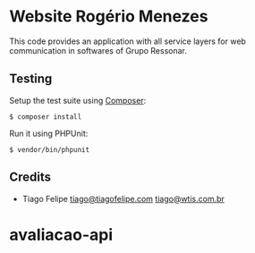 Website Rogério Menezes
============================

This code provides an application with all service layers for web communication in softwares of Grupo Ressonar.

Testing
-------

Setup the test suite using [Composer](http://getcomposer.org/):

    $ composer install

Run it using PHPUnit:

    $ vendor/bin/phpunit 

Credits
-------

* Tiago Felipe <tiago@tiagofelipe.com> <tiago@wtis.com.br>

# avaliacao-api
